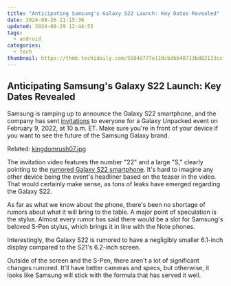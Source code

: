 ```yaml
---
title: "Anticipating Samsung's Galaxy S22 Launch: Key Dates Revealed"
date: 2024-08-26 21:15:36
updated: 2024-08-29 12:44:55
tags:
  - android
categories:
  - tech
thumbnail: https://thmb.techidaily.com/5584d777e110cbdbb48713bd82133ccfd2417ed4baa291781cd47c73ffc42e1f.jpeg
---
```


## Anticipating Samsung's Galaxy S22 Launch: Key Dates Revealed

Samsung is ramping up to announce the Galaxy S22 smartphone, and the company has sent [invitations](https://shop-links.co/link/?exclusive=1&publisher_slug=itechdaily19598&url=https%3A%2F%2Fnews.samsung.com%2Fus%2Fsamsung-unpacked-2022-1h-livestream-video%2F) to everyone for a Galaxy Unpacked event on February 9, 2022, at 10 a.m. ET. Make sure you're in front of your device if you want to see the future of the Samsung Galaxy brand.

Related: [kingdomrush07.jpg](https://www.reviewgeek.com/102380/samsung-galaxy-s22/) 

 The invitation video features the number "22" and a large "S," clearly pointing to the [rumored Galaxy S22 smartphone](https://www.reviewgeek.com/102380/samsung-galaxy-s22/). It's hard to imagine any other device being the event's headliner based on the teaser in the video. That would certainly make sense, as tons of leaks have emerged regarding the Galaxy S22.

 As far as what we know about the phone, there's been no shortage of rumors about what it will bring to the table. A major point of speculation is the stylus. Almost every rumor has said there would be a slot for Samsung's beloved S-Pen stylus, which brings it in line with the Note phones.

 Interestingly, the Galaxy S22 is rumored to have a negligibly smaller 6.1-inch display compared to the S21's 6.2-inch screen.

 Outside of the screen and the S-Pen, there aren't a lot of significant changes rumored. It'll have better cameras and specs, but otherwise, it looks like Samsung will stick with the formula that has served it well.

<ins class="adsbygoogle"
     style="display:block"
     data-ad-format="autorelaxed"
     data-ad-client="ca-pub-7571918770474297"
     data-ad-slot="1223367746"></ins>



<ins class="adsbygoogle"
     style="display:block"
     data-ad-client="ca-pub-7571918770474297"
     data-ad-slot="8358498916"
     data-ad-format="auto"
     data-full-width-responsive="true"></ins>
